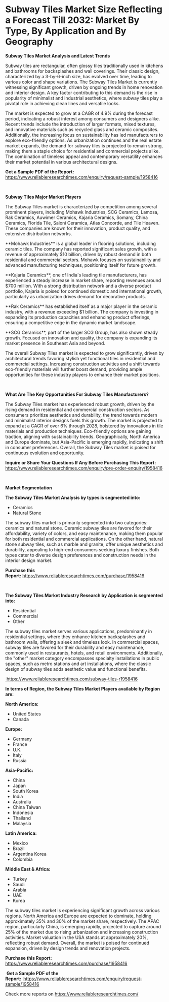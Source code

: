 <p><h1>Subway Tiles Market Size Reflecting a Forecast Till 2032: Market By Type, By Application and By Geography</h1></p><p><strong>Subway Tiles Market Analysis and Latest Trends</strong></p>
<p><p>Subway tiles are rectangular, often glossy tiles traditionally used in kitchens and bathrooms for backsplashes and wall coverings. Their classic design, characterized by a 3-by-6-inch size, has evolved over time, leading to various color and shape variations. The Subway Tiles Market is currently witnessing significant growth, driven by ongoing trends in home renovation and interior design. A key factor contributing to this demand is the rise in popularity of minimalist and industrial aesthetics, where subway tiles play a pivotal role in achieving clean lines and versatile looks.</p><p>The market is expected to grow at a CAGR of 4.9% during the forecast period, indicating a robust interest among consumers and designers alike. Recent trends include the introduction of larger formats, mixed textures, and innovative materials such as recycled glass and ceramic composites. Additionally, the increasing focus on sustainability has led manufacturers to explore eco-friendly options. As urbanization continues and the real estate market expands, the demand for subway tiles is projected to remain strong, making them a staple choice for residential and commercial projects alike. The combination of timeless appeal and contemporary versatility enhances their market potential in various architectural designs.</p></p>
<p><strong>Get a Sample PDF of the Report:&nbsp;</strong> <a href="https://www.reliableresearchtimes.com/enquiry/request-sample/1958416?utm_campaign=2133&utm_medium=2&utm_source=Github&utm_content=ia&utm_term=30012025&utm_id=subway-tiles">https://www.reliableresearchtimes.com/enquiry/request-sample/1958416</a></p>
<p>&nbsp;</p>
<p><strong>Subway Tiles Major Market Players</strong></p>
<p><p>The Subway Tiles market is characterized by competition among several prominent players, including Mohawk Industries, SCG Ceramics, Lamosa, Rak Ceramics, Auwimer Ceramics, Kajaria Ceramics, Somany, China Ceramics, Florida Tile, Saloni Ceramica, Atlas Concorde, and Tile Heaven. These companies are known for their innovation, product quality, and extensive distribution networks.</p><p>**Mohawk Industries** is a global leader in flooring solutions, including ceramic tiles. The company has reported significant sales growth, with a revenue of approximately $10 billion, driven by robust demand in both residential and commercial sectors. Mohawk focuses on sustainability and advanced manufacturing techniques, positioning itself for future growth.</p><p>**Kajaria Ceramics**, one of India's leading tile manufacturers, has experienced a steady increase in market share, reporting revenues around $700 million. With a strong distribution network and a diverse product portfolio, Kajaria is poised for continued domestic and international growth, particularly as urbanization drives demand for decorative products.</p><p>**Rak Ceramics** has established itself as a major player in the ceramic industry, with a revenue exceeding $1 billion. The company is investing in expanding its production capacities and enhancing product offerings, ensuring a competitive edge in the dynamic market landscape.</p><p>**SCG Ceramics**, part of the larger SCG Group, has also shown steady growth. Focused on innovation and quality, the company is expanding its market presence in Southeast Asia and beyond.</p><p>The overall Subway Tiles market is expected to grow significantly, driven by architectural trends favoring stylish yet functional tiles in residential and commercial settings. Increasing construction activities and a shift towards eco-friendly materials will further boost demand, providing ample opportunities for these industry players to enhance their market positions.</p></p>
<p>&nbsp;</p>
<p><strong>What Are The Key Opportunities For Subway Tiles Manufacturers?</strong></p>
<p><p>The Subway Tiles market has experienced robust growth, driven by the rising demand in residential and commercial construction sectors. As consumers prioritize aesthetics and durability, the trend towards modern and minimalist interior designs fuels this growth. The market is projected to expand at a CAGR of over 6% through 2028, bolstered by innovations in tile materials and production techniques. Eco-friendly options are gaining traction, aligning with sustainability trends. Geographically, North America and Europe dominate, but Asia-Pacific is emerging rapidly, indicating a shift in consumer preferences. Overall, the Subway Tiles market is poised for continuous evolution and opportunity.</p></p>
<p><strong>Inquire or Share Your Questions If Any Before Purchasing This Report:</strong> <a href="https://www.reliableresearchtimes.com/enquiry/pre-order-enquiry/1958416?utm_campaign=2133&utm_medium=2&utm_source=Github&utm_content=ia&utm_term=30012025&utm_id=subway-tiles">https://www.reliableresearchtimes.com/enquiry/pre-order-enquiry/1958416</a></p>
<p>&nbsp;</p>
<p><strong>Market Segmentation</strong></p>
<p><strong>The Subway Tiles Market Analysis by types is segmented into:</strong></p>
<p><ul><li>Ceramics</li><li>Natural Stone</li></ul></p>
<p><p>The subway tiles market is primarily segmented into two categories: ceramics and natural stone. Ceramic subway tiles are favored for their affordability, variety of colors, and easy maintenance, making them popular for both residential and commercial applications. On the other hand, natural stone subway tiles, such as marble and granite, offer unique aesthetics and durability, appealing to high-end consumers seeking luxury finishes. Both types cater to diverse design preferences and construction needs in the interior design market.</p></p>
<p><strong>Purchase this Report:&nbsp;</strong><a href="https://www.reliableresearchtimes.com/purchase/1958416?utm_campaign=2133&utm_medium=2&utm_source=Github&utm_content=ia&utm_term=30012025&utm_id=subway-tiles">https://www.reliableresearchtimes.com/purchase/1958416</a></p>
<p>&nbsp;</p>
<p><strong>The Subway Tiles Market Industry Research by Application is segmented into:</strong></p>
<p><ul><li>Residential</li><li>Commercial</li><li>Other</li></ul></p>
<p><p>The subway tiles market serves various applications, predominantly in residential settings, where they enhance kitchen backsplashes and bathroom walls, offering a sleek and timeless look. In commercial spaces, subway tiles are favored for their durability and easy maintenance, commonly used in restaurants, hotels, and retail environments. Additionally, the "other" market category encompasses specialty installations in public spaces, such as metro stations and art installations, where the classic design of subway tiles adds aesthetic value and functional benefits.</p></p>
<p><a href="https://www.reliableresearchtimes.com/subway-tiles-r1958416?utm_campaign=2133&utm_medium=2&utm_source=Github&utm_content=ia&utm_term=30012025&utm_id=subway-tiles">&nbsp;https://www.reliableresearchtimes.com/subway-tiles-r1958416</a></p>
<p><strong>In terms of Region, the Subway Tiles Market Players available by Region are:</strong></p>
<p>
    <p> <strong> North America: </strong>
        <ul>
            <li>United States</li>
            <li>Canada</li>
        </ul>
        </p> 
    <p> <strong> Europe: </strong>
        <ul>
            <li>Germany</li>
            <li>France</li>
            <li>U.K.</li>
            <li>Italy</li>
            <li>Russia</li>
        </ul>
        </p> 
    <p> <strong> Asia-Pacific: </strong>
        <ul>
            <li>China</li>
            <li>Japan</li>
            <li>South Korea</li>
            <li>India</li>
            <li>Australia</li>
            <li>China Taiwan</li>
            <li>Indonesia</li>
            <li>Thailand</li>
            <li>Malaysia</li>
        </ul>
        </p> 
    <p> <strong> Latin America: </strong>
        <ul>
            <li>Mexico</li>
            <li>Brazil</li>
            <li>Argentina Korea</li>
            <li>Colombia</li>
        </ul>
        </p> 
    <p> <strong> Middle East & Africa: </strong>
        <ul>
            <li>Turkey</li>
            <li>Saudi</li>
            <li>Arabia</li>
            <li>UAE</li>
            <li>Korea</li>
        </ul>
    </p>
    </p>
<p><p>The subway tiles market is experiencing significant growth across various regions. North America and Europe are expected to dominate, holding approximately 35% and 30% of the market share, respectively. The APAC region, particularly China, is emerging rapidly, projected to capture around 25% of the market due to rising urbanization and increasing construction activities. Market valuation in the USA stands at approximately 20%, reflecting robust demand. Overall, the market is poised for continued expansion, driven by design trends and renovation projects.</p></p>
<p><strong>Purchase this Report: </strong><a href="https://www.reliableresearchtimes.com/purchase/1958416?utm_campaign=2133&utm_medium=2&utm_source=Github&utm_content=ia&utm_term=30012025&utm_id=subway-tiles">https://www.reliableresearchtimes.com/purchase/1958416</a></p>
<p>&nbsp;<strong>Get a Sample PDF of the Report:&nbsp;&nbsp;</strong><a href="https://www.reliableresearchtimes.com/enquiry/request-sample/1958416?utm_campaign=2133&utm_medium=2&utm_source=Github&utm_content=ia&utm_term=30012025&utm_id=subway-tiles">https://www.reliableresearchtimes.com/enquiry/request-sample/1958416</a></p>
<p><strong></strong></p>
<p>Check more reports on <a href="https://www.reliableresearchtimes.com/?utm_campaign=2133&utm_medium=2&utm_source=Github&utm_content=ia&utm_term=30012025&utm_id=subway-tiles">https://www.reliableresearchtimes.com/</a></p>